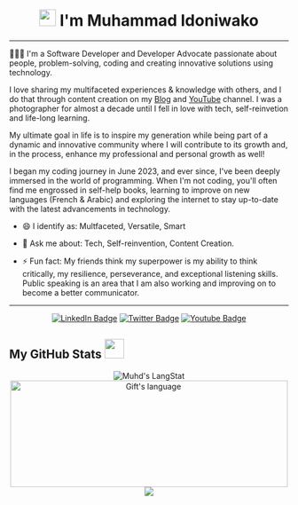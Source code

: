 <!-- Heading -->
<h1 align="center"><img src = "https://raw.githubusercontent.com/MartinHeinz/MartinHeinz/master/wave.gif" width = 30px> I'm Muhammad Idoniwako</h1>
 
 <!-- About section -->
 ---
👨🏽‍💻 I'm a Software Developer and Developer Advocate passionate about people, problem-solving, coding and creating innovative solutions using technology.

I love sharing my multifaceted experiences & knowledge with others, and I do that through content creation on my <a href="https://medium.com/@muhammadidoniwako">Blog</a> and <a href="https://www.youtube.com/@muhd-dev">YouTube</a> channel. I was a photographer for almost a decade until I fell in love with tech, self-reinvetion and life-long learning.

My ultimate goal in life is to inspire my generation while being part of a dynamic and innovative community where I will contribute to its growth and, in the process, enhance my professional and personal growth as well!

I began my coding journey in June 2023, and ever since, I've been deeply immersed in the world of programming. When I'm not coding, you'll often find me engrossed in self-help books, learning to improve on new languages (French & Arabic) and exploring the internet to stay up-to-date with the latest advancements in technology.

- 😄 I identify as: Multfaceted, Versatile, Smart   

- 💬 Ask me about: Tech, Self-reinvention, Content Creation.

- ⚡ Fun fact: My friends think my superpower is my ability to think critically, my resilience, perseverance, and exceptional listening skills. Public speaking is an area that I am also working and improving on to become a better communicator.
<!-- About section: END -->

<!-- Conect section -->
<hr />
    <p align="center">
        <a href="https://linkedin.com/in/muhd-dev"><img src="https://img.shields.io/badge/-Muhammad%20Idoniwako%20-informational?style=plastic&amp;labelColor=informational&amp;logo=LinkedIn&amp;link=https://linkedin.com/in/muhd-dev" alt="LinkedIn Badge"></a> 
       <a href="https://twitter.com/MuhdDev
/"><img src="https://img.shields.io/badge/-Muhd Dev-informational?style=plastic&amp;labelColor=informational&amp;logo=Twitter&amp;link=https://twitter.com/MuhdDev" alt="Twitter Badge"></a>
<a href="https://www.youtube.com/@muhd-dev"><img src="https://img.shields.io/badge/-Muhammad Idoniwako-informational?style=plastic&amp;labelColor=informational&amp;logo=YouTube&amp;link=https://twitter.com/Dev_180Memes" alt="Youtube Badge"></a>
   </p>

 <!-- Conect section: END -->

  <!-- GitHub section -->

 ##  My GitHub Stats <img src = "https://i.pinimg.com/originals/65/c4/f4/65c4f452571be1261e9c623f7da488ac.gif" width = 35px> 
 
 <div align="center">
   <img align="center" src="https://github-readme-streak-stats.herokuapp.com/?user=muhd-dev&theme=dark" alt="Muhd's LangStat" />
  <img align="center" src="https://github-readme-stats.vercel.app/api/top-langs?username=muhd-dev&langs_count=10&show_icons=true&locale=en&layout=compact&theme=dark" alt="Gift's language" height="192px"  width="500px"/>
<img src="https://github-readme-stats.anuraghazra1.vercel.app/api?username=muhd-dev&show_icons=true&theme=dark" />
 </div>

<!-- GitHub section: END -->


<!-- THE END -->



<!--
- 👋 Hi, I’m @muhd-dev
- 👀 I’m interested in ...
- 🌱 I’m currently learning ...
- 💞️ I’m looking to collaborate on ...
- 📫 How to reach me ...

<!---
muhd-dev/muhd-dev is a ✨ special ✨ repository because its `README.md` (this file) appears on your GitHub profile.
You can click the Preview link to take a look at your changes.
--->
